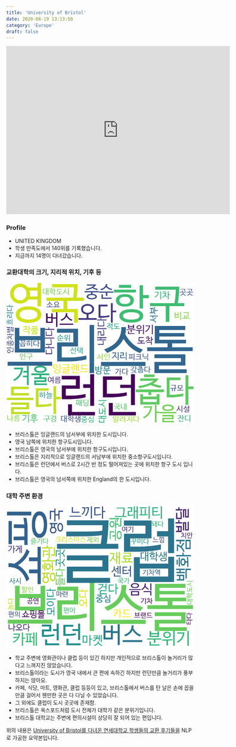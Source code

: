 ```yaml
---
title: 'University of Bristol'
date: 2020-08-19 13:13:50
category: 'Europe'
draft: false
---
```


<iframe
width="600"
height="450"
frameborder="0" style="border:0"
src="https://www.google.com/maps/embed/v1/place?key=AIzaSyC9e1AME-pVmWC4hBpFdu5S4dKzyepa3HQ&q=University+of+Bristol&center=51.4584172,-2.6029792&zoom=14" allowfullscreen>
</iframe>

### Profile

* UNITED KINGDOM
* 학생 만족도에서 140위를 기록했습니다.
* 지금까지 14명이 다녀갔습니다. 

### 교환대학의 크기, 지리적 위치, 기후 등

![gen_info-WordCloud](../univ_wordclouds_okt/gen_info/GB000006_gen_info_okt.png)

* 브리스톨은 잉글랜드의 남서부에 위치한 도시입니다.
* 영국 남쪽에 위치한 항구도시입니다.
* 브리스톨은 영국의 남서부에 위치한 항구도시입니다.
* 브리스톨은 지리적으로 잉글랜드의 서남부에 위치한 중소항구도시입니다.
* 브리스톨은 런던에서 버스로 2시간 반 정도 떨어져있는 곳에 위치한 항구 도시 입니다.
* 브리스톨은 영국의 남서쪽에 위치한 England의 한 도시입니다.


### 대학 주변 환경

![env_info-WordCloud](../univ_wordclouds_okt/env_info/GB000006_env_info_okt.png)

* 학교 주변에 영화관이나 클럽 등이 있긴 하지만 개인적으로 브리스톨이 놀거리가 많다고 느껴지진 않았습니다.
* 브리스톨이라는 도시가 영국 내에서 큰 편에 속하긴 하지만 런던만큼 놀거리가 풍부하지는 않아요.
* 카페, 식당, 마트, 영화관, 클럽 등등이 있고, 브리스톨에서 버스를 탄 날은 손에 꼽을 만큼 걸어서 웬만한 곳은 다 다닐 수 있었습니다.
* 그 외에도 클럽이 도시 곳곳에 존재함.
* 브리스톨은 옥스포드처럼 도시 전체가 대학가 같은 분위기입니다.
* 브리스톨 대학교는 주변에 편의시설이 상당히 잘 되어 있는 편입니다.


위의 내용은 [University of Bristol를 다녀온 연세대학교 학생들의 교환 후기들을](http://oia.yonsei.ac.kr/partner/expReport.asp?ucode=GB000006&bgbn=A) NLP로 가공한 요약본입니다. 
